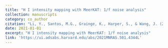 ```yaml
---
title: "H I intensity mapping with MeerKAT: 1/f noise analysis"
collection: manuscripts
category: co_author
citation: "Li, Y., Santos, M.G., Grainge, K., Harper, S., & Wang, J. (2021). <i>textbackslash mnras</i> 501(3),  4344-4358. https://doi.org/10.1093/mnras/staa3856"
date: 2021-01-01
excerpt: "H I intensity mapping with MeerKAT: 1/f noise analysis"
link: 'https://ui.adsabs.harvard.edu/abs/2021MNRAS.501.4344L'
---
```

